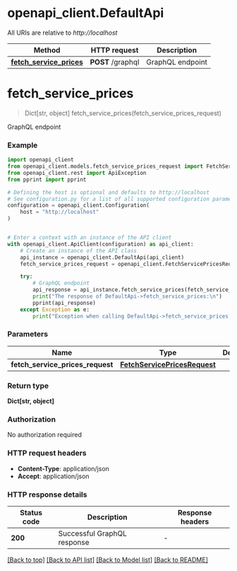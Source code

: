 # openapi_client.DefaultApi

All URIs are relative to *http://localhost*

Method | HTTP request | Description
------------- | ------------- | -------------
[**fetch_service_prices**](DefaultApi.md#fetch_service_prices) | **POST** /graphql | GraphQL endpoint


# **fetch_service_prices**
> Dict[str, object] fetch_service_prices(fetch_service_prices_request)

GraphQL endpoint

### Example


```python
import openapi_client
from openapi_client.models.fetch_service_prices_request import FetchServicePricesRequest
from openapi_client.rest import ApiException
from pprint import pprint

# Defining the host is optional and defaults to http://localhost
# See configuration.py for a list of all supported configuration parameters.
configuration = openapi_client.Configuration(
    host = "http://localhost"
)


# Enter a context with an instance of the API client
with openapi_client.ApiClient(configuration) as api_client:
    # Create an instance of the API class
    api_instance = openapi_client.DefaultApi(api_client)
    fetch_service_prices_request = openapi_client.FetchServicePricesRequest() # FetchServicePricesRequest | 

    try:
        # GraphQL endpoint
        api_response = api_instance.fetch_service_prices(fetch_service_prices_request)
        print("The response of DefaultApi->fetch_service_prices:\n")
        pprint(api_response)
    except Exception as e:
        print("Exception when calling DefaultApi->fetch_service_prices: %s\n" % e)
```



### Parameters


Name | Type | Description  | Notes
------------- | ------------- | ------------- | -------------
 **fetch_service_prices_request** | [**FetchServicePricesRequest**](FetchServicePricesRequest.md)|  | 

### Return type

**Dict[str, object]**

### Authorization

No authorization required

### HTTP request headers

 - **Content-Type**: application/json
 - **Accept**: application/json

### HTTP response details

| Status code | Description | Response headers |
|-------------|-------------|------------------|
**200** | Successful GraphQL response |  -  |

[[Back to top]](#) [[Back to API list]](../README.md#documentation-for-api-endpoints) [[Back to Model list]](../README.md#documentation-for-models) [[Back to README]](../README.md)

